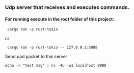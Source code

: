 
### Udp server that receives and executes commands.


#### For running execute in the root folder of this project:

     cargo run -p rust-tokio
     
 or
     
     cargo run -p rust-tokio -- 127.0.0.1:8088
     
Send upd packet to this server

    echo -n "test msg" | nc -4u -w1 localhost 8088
